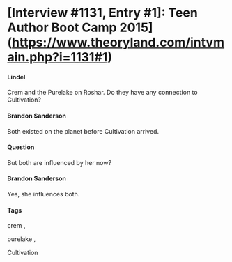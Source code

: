 # [Interview #1131, Entry #1]: Teen Author Boot Camp 2015](https://www.theoryland.com/intvmain.php?i=1131#1)

#### Lindel

Crem and the Purelake on Roshar. Do they have any connection to Cultivation?

#### Brandon Sanderson

Both existed on the planet before Cultivation arrived.

#### Question

But both are influenced by her now?

#### Brandon Sanderson

Yes, she influences both.

#### Tags

crem
,

purelake
,

Cultivation

